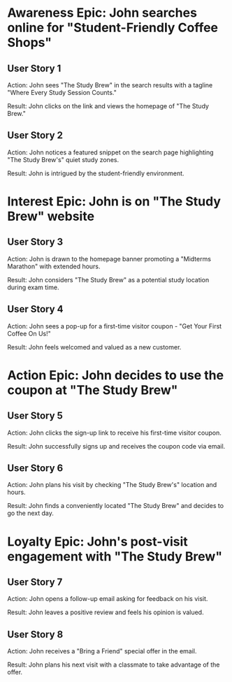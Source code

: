 # Awareness Epic: John searches online for "Student-Friendly Coffee Shops"
## User Story 1

 Action: John sees "The Study Brew" in the search results with a tagline "Where Every Study Session Counts."

 Result: John clicks on the link and views the homepage of "The Study Brew."

## User Story 2

 Action: John notices a featured snippet on the search page highlighting "The Study Brew's" quiet study zones.

 Result: John is intrigued by the student-friendly environment.

# Interest Epic: John is on "The Study Brew" website

## User Story 3

 Action: John is drawn to the homepage banner promoting a "Midterms Marathon" with extended hours.

 Result: John considers "The Study Brew" as a potential study location during exam time.

## User Story 4

 Action: John sees a pop-up for a first-time visitor coupon - "Get Your First Coffee On Us!"

 Result: John feels welcomed and valued as a new customer.

# Action Epic: John decides to use the coupon at "The Study Brew"

## User Story 5

 Action: John clicks the sign-up link to receive his first-time visitor coupon.

 Result: John successfully signs up and receives the coupon code via email.

## User Story 6

 Action: John plans his visit by checking "The Study Brew's" location and hours.

 Result: John finds a conveniently located "The Study Brew" and decides to go the next day.

# Loyalty Epic: John's post-visit engagement with "The Study Brew"

## User Story 7

 Action: John opens a follow-up email asking for feedback on his visit.

 Result: John leaves a positive review and feels his opinion is valued.

## User Story 8

 Action: John receives a "Bring a Friend" special offer in the email.
 
 Result: John plans his next visit with a classmate to take advantage of the offer.